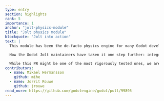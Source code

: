 ```yaml
---
type: entry
section: highlights
rank: 5
importance: 1
anchor: "jolt-physics-module"
title: "Jolt physics module"
blockquote: "Jolt into action"
text: |
  This module has been the de-facto physics engine for many Godot developers since its inception in late 2022, so it only made sense to promote it to an official addon for more users to find.

  Now the Godot Jolt maintainers have taken it one step further: integrating the module into the engine directly. A process that ended up requiring over 500 files and 115 thousand lines of code!

  While this PR might be one of the most rigorously tested ones, we are eagerly awaiting your feedback (and GitHub issues) to eventually be able to drop the "experimental" label on this addition. Until then, you have to enable this alternative to Godot Physics in the project settings. Before you do, make sure to check if your interests/use-cases are properly supported in the documentation.
contributors:
  - name: Mikael Hermansson
    github: mihe
  - name: Jorrit Rouwe
    github: jrouwe
read_more: https://github.com/godotengine/godot/pull/99895
---
```

